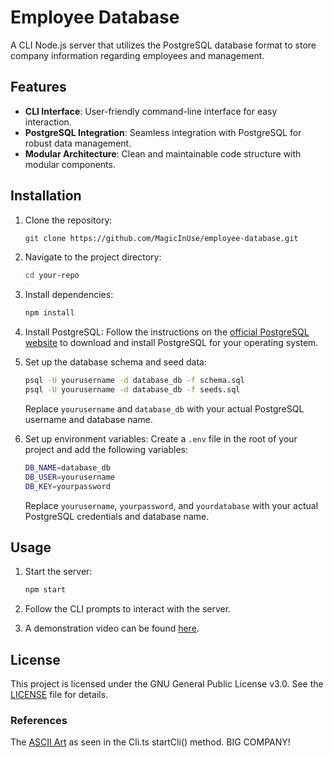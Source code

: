 # Employee Database
A CLI Node.js server that utilizes the PostgreSQL database format to store company information regarding employees and management.

## Features

- **CLI Interface**: User-friendly command-line interface for easy interaction.
- **PostgreSQL Integration**: Seamless integration with PostgreSQL for robust data management.
- **Modular Architecture**: Clean and maintainable code structure with modular components.

## Installation

1. Clone the repository:
    ```sh
    git clone https://github.com/MagicInUse/employee-database.git
    ```
2. Navigate to the project directory:
    ```sh
    cd your-repo
    ```
3. Install dependencies:
    ```sh
    npm install
    ```
4. Install PostgreSQL:
    Follow the instructions on the [official PostgreSQL website](https://www.postgresql.org/download/) to download and install PostgreSQL for your operating system.

5. Set up the database schema and seed data:
    ```sh
    psql -U yourusername -d database_db -f schema.sql
    psql -U yourusername -d database_db -f seeds.sql
    ```
    Replace `yourusername` and `database_db` with your actual PostgreSQL username and database name.

6. Set up environment variables:
    Create a `.env` file in the root of your project and add the following variables:
    ```sh
    DB_NAME=database_db
    DB_USER=yourusername
    DB_KEY=yourpassword
    ```
    Replace `yourusername`, `yourpassword`, and `yourdatabase` with your actual PostgreSQL credentials and database name.

## Usage

1. Start the server:
    ```sh
    npm start
    ```
2. Follow the CLI prompts to interact with the server.

3. A demonstration video can be found [here](https://youtube.com/MagicInUse/).

## License

This project is licensed under the GNU General Public License v3.0. See the [LICENSE](LICENSE) file for details.


### References
The [ASCII Art](https://ascii-generator.site/t/) as seen in the Cli.ts startCli() method. BIG COMPANY!